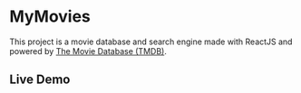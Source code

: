# MyMovies

This project is a movie database and search engine made with ReactJS and powered by [The Movie Database (TMDB)](https://developers.themoviedb.org/3).

## Live Demo

